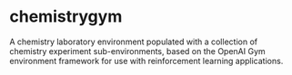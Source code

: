 # chemistrygym
A  chemistry laboratory environment populated with a collection of chemistry experiment sub-environments, based on the OpenAI Gym environment framework for use with reinforcement learning applications.
